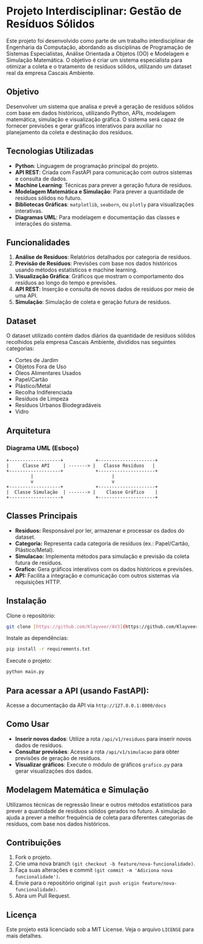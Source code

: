 # Projeto Interdisciplinar: Gestão de Resíduos Sólidos

Este projeto foi desenvolvido como parte de um trabalho interdisciplinar de Engenharia da Computação, abordando as disciplinas de Programação de Sistemas Especialistas, Análise Orientada a Objetos (OO) e Modelagem e Simulação Matemática. O objetivo é criar um sistema especialista para otimizar a coleta e o tratamento de resíduos sólidos, utilizando um dataset real da empresa Cascais Ambiente.

## Objetivo

Desenvolver um sistema que analisa e prevê a geração de resíduos sólidos com base em dados históricos, utilizando Python, APIs, modelagem matemática, simulação e visualização gráfica. O sistema será capaz de fornecer previsões e gerar gráficos interativos para auxiliar no planejamento da coleta e destinação dos resíduos.

## Tecnologias Utilizadas

- **Python**: Linguagem de programação principal do projeto.
- **API REST**: Criada com FastAPI para comunicação com outros sistemas e consulta de dados.
- **Machine Learning**: Técnicas para prever a geração futura de resíduos.
- **Modelagem Matemática e Simulação**: Para prever a quantidade de resíduos sólidos no futuro.
- **Bibliotecas Gráficas**: `matplotlib`, `seaborn`, ou `plotly` para visualizações interativas.
- **Diagramas UML**: Para modelagem e documentação das classes e interações do sistema.

## Funcionalidades

1. **Análise de Resíduos**: Relatórios detalhados por categoria de resíduos.
2. **Previsão de Resíduos**: Previsões com base nos dados históricos usando métodos estatísticos e machine learning.
3. **Visualização Gráfica**: Gráficos que mostram o comportamento dos resíduos ao longo do tempo e previsões.
4. **API REST**: Inserção e consulta de novos dados de resíduos por meio de uma API.
5. **Simulação**: Simulação de coleta e geração futura de resíduos.

## Dataset

O dataset utilizado contém dados diários da quantidade de resíduos sólidos recolhidos pela empresa Cascais Ambiente, divididos nas seguintes categorias:

- Cortes de Jardim
- Objetos Fora de Uso
- Óleos Alimentares Usados
- Papel/Cartão
- Plástico/Metal
- Recolha Indiferenciada
- Resíduos de Limpeza
- Resíduos Urbanos Biodegradáveis
- Vidro

## Arquitetura

### Diagrama UML (Esboço)

```plaintext
+-------------------+            +---------------------+
|     Classe API     | -------> |   Classe Resíduos   |
+-------------------+            +---------------------+
         |                             |
         v                             v
+-------------------+            +---------------------+
|  Classe Simulação  | -------> |    Classe Gráfico    |
+-------------------+            +---------------------+
```

## Classes Principais

- **Residuos:** Responsável por ler, armazenar e processar os dados do dataset.
- **Categoria:** Representa cada categoria de resíduos (ex.: Papel/Cartão, Plástico/Metal).
- **Simulacao:** Implementa métodos para simulação e previsão da coleta futura de resíduos.
- **Grafico:** Gera gráficos interativos com os dados históricos e previsões.
- **API:** Facilita a integração e comunicação com outros sistemas via requisições HTTP.

## Instalação

Clone o repositório:

```bash
git clone [https://github.com/Klayveer/AV3](https://github.com/Klayveer/AV3)
```

Instale as dependências:

```bash
pip install -r requirements.txt
```

Execute o projeto:

```bash
python main.py
```

## Para acessar a API (usando FastAPI):

Acesse a documentação da API via `http://127.0.0.1:8000/docs`

## Como Usar

- **Inserir novos dados**: Utilize a rota `/api/v1/residuos` para inserir novos dados de resíduos.
- **Consultar previsões**: Acesse a rota `/api/v1/simulacao` para obter previsões de geração de resíduos.
- **Visualizar gráficos**: Execute o módulo de gráficos `grafico.py` para gerar visualizações dos dados.

## Modelagem Matemática e Simulação

Utilizamos técnicas de regressão linear e outros métodos estatísticos para prever a quantidade de resíduos sólidos gerados no futuro. A simulação ajuda a prever a melhor frequência de coleta para diferentes categorias de resíduos, com base nos dados históricos.

## Contribuições

1. Fork o projeto.
2. Crie uma nova branch `(git checkout -b feature/nova-funcionalidade)`.
3. Faça suas alterações e commit `(git commit -m 'Adiciona nova funcionalidade')`.
4. Envie para o repositório original `(git push origin feature/nova-funcionalidade)`.
5. Abra um Pull Request.

## Licença

Este projeto está licenciado sob a MIT License. Veja o arquivo `LICENSE` para mais detalhes.
